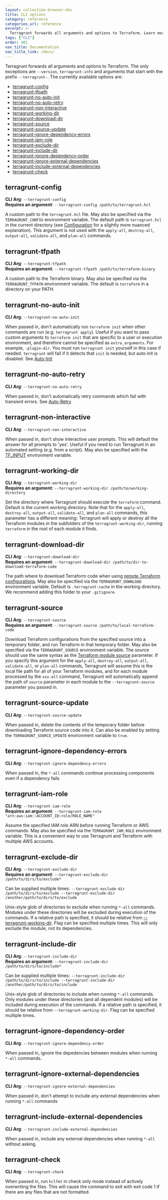 ```yaml
---
layout: collection-browser-doc
title: CLI options
category: reference
categories_url: reference
excerpt: >-
  Terragrunt forwards all arguments and options to Terraform. Learn more about CLI options in Terragrunt.
tags: ["CLI"]
order: 401
nav_title: Documentation
nav_title_link: /docs/
---
```


Terragrunt forwards all arguments and options to Terraform. The only exceptions are `--version`, `terragrunt-info` and arguments that start with the prefix `--terragrunt-`. The currently available options are:

- [terragrunt-config](#terragrunt-config)
- [terragrunt-tfpath](#terragrunt-tfpath)
- [terragrunt-no-auto-init](#terragrunt-no-auto-init)
- [terragrunt-no-auto-retry](#terragrunt-no-auto-retry)
- [terragrunt-non-interactive](#terragrunt-non-interactive)
- [terragrunt-working-dir](#terragrunt-working-dir)
- [terragrunt-download-dir](#terragrunt-download-dir)
- [terragrunt-source](#terragrunt-source)
- [terragrunt-source-update](#terragrunt-source-update)
- [terragrunt-ignore-dependency-errors](#terragrunt-ignore-dependency-errors)
- [terragrunt-iam-role](#terragrunt-iam-role)
- [terragrunt-exclude-dir](#terragrunt-exclude-dir)
- [terragrunt-include-dir](#terragrunt-include-dir)
- [terragrunt-ignore-dependency-order](#terragrunt-ignore-dependency-order)
- [terragrunt-ignore-external-dependencies](#terragrunt-ignore-external-dependencies)
- [terragrunt-include-external-dependencies](#terragrunt-include-external-dependencies)
- [terragrunt-check](#terragrunt-check)


## terragrunt-config

**CLI Arg**: `--terragrunt-config`<br/>
**Requires an argument**: `--terragrunt-config /path/to/terragrunt.hcl`

A custom path to the `terragrunt.hcl` file. May also be specified via the `TERRAGRUNT_CONFIG` environment variable. The
default path is `terragrunt.hcl` in the current directory (see
[Configuration]({{site.baseurl}}/docs/getting-started/configuration/#configuration) for a slightly more nuanced
explanation). This argument is not used with the `apply-all`, `destroy-all`, `output-all`, `validate-all`, and
`plan-all` commands.


## terragrunt-tfpath

**CLI Arg**: `--terragrunt-tfpath`<br/>
**Requires an argument**: `--terragrunt-tfpath /path/to/terraform-binary`

A custom path to the Terraform binary. May also be specified via the `TERRAGRUNT_TFPATH` environment variable. The
default is `terraform` in a directory on your PATH.


## terragrunt-no-auto-init

**CLI Arg**: `--terragrunt-no-auto-init`

When passed in, don't automatically run `terraform init` when other commands are run (e.g. `terragrunt apply`). Useful
if you want to pass custom arguments to `terraform init` that are specific to a user or execution environment, and
therefore cannot be specified as `extra_arguments`. For example, `-plugin-dir`. You must run `terragrunt init`
yourself in this case if needed. `terragrunt` will fail if it detects that `init` is needed, but auto init is
disabled. See [Auto-Init]({{site.baseurl}}/docs/features/auto-init#auto-init)


## terragrunt-no-auto-retry

**CLI Arg**: `--terragrunt-no-auto-retry`

When passed in, don't automatically retry commands which fail with transient errors. See
[Auto-Retry]({{site.baseurl}}/docs/features/auto-retry#auto-retry)


## terragrunt-non-interactive

**CLI Arg**: `--terragrunt-non-interactive`

When passed in, don't show interactive user prompts. This will default the answer for all prompts to 'yes'. Useful if
you need to run Terragrunt in an automated setting (e.g. from a script). May also be specified with the
[TF\_INPUT](https://www.terraform.io/docs/configuration/environment-variables.html#tf_input) environment variable.


## terragrunt-working-dir

**CLI Arg**: `--terragrunt-working-dir`<br/>
**Requires an argument**: `--terragrunt-working-dir /path/to/working-directory`

Set the directory where Terragrunt should execute the `terraform` command. Default is the current working directory.
Note that for the `apply-all`, `destroy-all`, `output-all`, `validate-all`, and `plan-all` commands, this parameter has
a different meaning: Terragrunt will apply or destroy all the Terraform modules in the subfolders of the
`terragrunt-working-dir`, running `terraform` in the root of each module it finds.


## terragrunt-download-dir

**CLI Arg**: `--terragrunt-download-dir`<br/>
**Requires an argument**: `--terragrunt-download-dir /path/to/dir-to-download-terraform-code`

The path where to download Terraform code when using [remote Terraform
configurations](https://blog.gruntwork.io/terragrunt-how-to-keep-your-terraform-code-dry-and-maintainable-f61ae06959d8).
May also be specified via the `TERRAGRUNT_DOWNLOAD` environment variable. Default is `.terragrunt-cache` in the working
directory. We recommend adding this folder to your `.gitignore`.


## terragrunt-source

**CLI Arg**: `--terragrunt-source`<br/>
**Requires an argument**: `--terragrunt-source /path/to/local-terraform-code`

Download Terraform configurations from the specified source into a temporary folder, and run Terraform in that temporary
folder. May also be specified via the `TERRAGRUNT_SOURCE` environment variable. The source should use the same syntax as
the [Terraform module source](https://www.terraform.io/docs/modules/sources.html) parameter. If you specify this
argument for the `apply-all`, `destroy-all`, `output-all`, `validate-all`, or `plan-all` commands, Terragrunt will
assume this is the local file path for all of your Terraform modules, and for each module processed by the `xxx-all`
command, Terragrunt will automatically append the path of `source` parameter in each module to the `--terragrunt-source`
parameter you passed in.


## terragrunt-source-update

**CLI Arg**: `--terragrunt-source-update`

When passed in, delete the contents of the temporary folder before downloading Terraform source code into it. Can also
be enabled by setting the `TERRAGRUNT_SOURCE_UPDATE` environment variable to `true`.


## terragrunt-ignore-dependency-errors

**CLI Arg**: `--terragrunt-ignore-dependency-errors`

When passed in, the `*-all` commands continue processing components even if a dependency fails


## terragrunt-iam-role

**CLI Arg**: `--terragrunt-iam-role`<br/>
**Requires an argument**: `--terragrunt-iam-role "arn:aws:iam::ACCOUNT_ID:role/ROLE_NAME"`

Assume the specified IAM role ARN before running Terraform or AWS commands. May also be specified via the
`TERRAGRUNT_IAM_ROLE` environment variable. This is a convenient way to use Terragrunt and Terraform with multiple AWS
accounts.


## terragrunt-exclude-dir

**CLI Arg**: `--terragrunt-exclude-dir`<br/>
**Requires an argument**: `--terragrunt-exclude-dir /path/to/dirs/to/exclude*`

Can be supplied multiple times: `--terragrunt-exclude-dir /path/to/dirs/to/exclude --terragrunt-exclude-dir /another/path/to/dirs/to/exclude`

Unix-style glob of directories to exclude when running `*-all` commands. Modules under these directories will be
excluded during execution of the commands. If a relative path is specified, it should be relative from
[--terragrunt-working-dir](#terragrunt-working-dir). Flag can be specified multiple times. This will only exclude the
module, not its dependencies.


## terragrunt-include-dir

**CLI Arg**: `--terragrunt-include-dir`<br/>
**Requires an argument**: `--terragrunt-include-dir /path/to/dirs/to/include*`

Can be supplied multiple times: `--terragrunt-include-dir /path/to/dirs/to/include --terragrunt-include-dir /another/path/to/dirs/to/include`

Unix-style glob of directories to include when running `*-all` commands. Only modules under these directories (and all
dependent modules) will be included during execution of the commands. If a relative path is specified, it should be
relative from `--terragrunt-working-dir`. Flag can be specified multiple times.


## terragrunt-ignore-dependency-order

**CLI Arg**: `--terragrunt-ignore-dependency-order`

When passed in, ignore the depedencies between modules when running `*-all` commands.


## terragrunt-ignore-external-dependencies

**CLI Arg**: `--terragrunt-ignore-external-dependencies`

When passed in, don't attempt to include any external dependencies when running `*-all` commands


## terragrunt-include-external-dependencies

**CLI Arg**: `--terragrunt-include-external-dependencies`

When passed in, include any external dependencies when running `*-all` without asking.


## terragrunt-check

**CLI Arg**: `--terragrunt-check`

When passed in, run `hclfmt` in check only mode instead of actively overwriting the files. This will cause the
command to exit with exit code 1 if there are any files that are not formatted.
